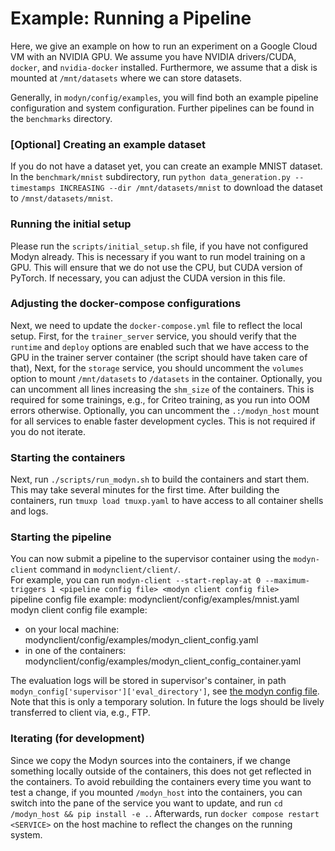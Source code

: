 # Example: Running a Pipeline

Here, we give an example on how to run an experiment on a Google Cloud VM with an NVIDIA GPU.
We assume you have NVIDIA drivers/CUDA, `docker`, and `nvidia-docker` installed.
Furthermore, we assume that a disk is mounted at `/mnt/datasets` where we can store datasets.

Generally, in `modyn/config/examples`, you will find both an example pipeline configuration and system configuration.
Further pipelines can be found in the `benchmarks` directory.

### [Optional] Creating an example dataset

If you do not have a dataset yet, you can create an example MNIST dataset.
In the `benchmark/mnist` subdirectory, run `python data_generation.py --timestamps INCREASING --dir /mnt/datasets/mnist` to download the dataset to `/mnst/datasets/mnist`.

### Running the initial setup

Please run the `scripts/initial_setup.sh` file, if you have not configured Modyn already.
This is necessary if you want to run model training on a GPU.
This will ensure that we do not use the CPU, but CUDA version of PyTorch.
If necessary, you can adjust the CUDA version in this file.

### Adjusting the docker-compose configurations

Next, we need to update the `docker-compose.yml` file to reflect the local setup.
First, for the `trainer_server` service, you should verify that the `runtime` and `deploy` options are enabled such that we have access to the GPU in the trainer server container (the script should have taken care of that),
Next, for the `storage` service, you should uncomment the `volumes` option to mount `/mnt/datasets` to `/datasets` in the container.
Optionally, you can uncomment all lines increasing the `shm_size` of the containers.
This is required for some trainings, e.g., for Criteo training, as you run into OOM errors otherwise.
Optionally, you can uncomment the `.:/modyn_host` mount for all services to enable faster development cycles.
This is not required if you do not iterate.

### Starting the containers

Next, run `./scripts/run_modyn.sh` to build the containers and start them.
This may take several minutes for the first time.
After building the containers, run `tmuxp load tmuxp.yaml` to have access to all container shells and logs.

### Starting the pipeline

You can now submit a pipeline to the supervisor container using the `modyn-client` command in `modynclient/client/`.\
For example, you can run `modyn-client --start-replay-at 0 --maximum-triggers 1 <pipeline config file> <modyn client config file>`\
pipeline config file example: modynclient/config/examples/mnist.yaml\
modyn client config file example:

- on your local machine: modynclient/config/examples/modyn_client_config.yaml
- in one of the containers: modynclient/config/examples/modyn_client_config_container.yaml

The evaluation logs will be stored in supervisor's container, in path `modyn_config['supervisor']['eval_directory']`, see [the modyn config file](modyn/config/examples/modyn_config.yaml).
Note that this is only a temporary solution. In future the logs should be lively transferred to client via, e.g., FTP.

### Iterating (for development)

Since we copy the Modyn sources into the containers, if we change something locally outside of the containers, this does not get reflected in the containers.
To avoid rebuilding the containers every time you want to test a change, if you mounted `/modyn_host` into the containers, you can switch into the pane of the service you want to update, and run `cd /modyn_host && pip install -e .`.
Afterwards, run `docker compose restart <SERVICE>` on the host machine to reflect the changes on the running system.
